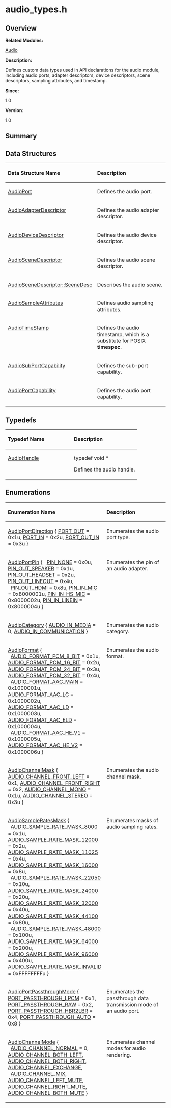 # audio\_types.h<a name="ZH-CN_TOPIC_0000001054479525"></a>

## **Overview**<a name="section605400256093524"></a>

**Related Modules:**

[Audio](Audio.md)

**Description:**

Defines custom data types used in API declarations for the audio module, including audio ports, adapter descriptors, device descriptors, scene descriptors, sampling attributes, and timestamp. 

**Since:**

1.0

**Version:**

1.0

## **Summary**<a name="section916116982093524"></a>

## Data Structures<a name="nested-classes"></a>

<a name="table245242866093524"></a>
<table><thead align="left"><tr id="row884252219093524"><th class="cellrowborder" valign="top" width="50%" id="mcps1.1.3.1.1"><p id="p534156986093524"><a name="p534156986093524"></a><a name="p534156986093524"></a>Data Structure Name</p>
</th>
<th class="cellrowborder" valign="top" width="50%" id="mcps1.1.3.1.2"><p id="p884842408093524"><a name="p884842408093524"></a><a name="p884842408093524"></a>Description</p>
</th>
</tr>
</thead>
<tbody><tr id="row668849220093524"><td class="cellrowborder" valign="top" width="50%" headers="mcps1.1.3.1.1 "><p id="p1298425671093524"><a name="p1298425671093524"></a><a name="p1298425671093524"></a><a href="AudioPort.md">AudioPort</a></p>
</td>
<td class="cellrowborder" valign="top" width="50%" headers="mcps1.1.3.1.2 "><p id="p1509511624093524"><a name="p1509511624093524"></a><a name="p1509511624093524"></a>Defines the audio port. </p>
</td>
</tr>
<tr id="row616831746093524"><td class="cellrowborder" valign="top" width="50%" headers="mcps1.1.3.1.1 "><p id="p1243944140093524"><a name="p1243944140093524"></a><a name="p1243944140093524"></a><a href="AudioAdapterDescriptor.md">AudioAdapterDescriptor</a></p>
</td>
<td class="cellrowborder" valign="top" width="50%" headers="mcps1.1.3.1.2 "><p id="p2013982052093524"><a name="p2013982052093524"></a><a name="p2013982052093524"></a>Defines the audio adapter descriptor. </p>
</td>
</tr>
<tr id="row1017315092093524"><td class="cellrowborder" valign="top" width="50%" headers="mcps1.1.3.1.1 "><p id="p1359605105093524"><a name="p1359605105093524"></a><a name="p1359605105093524"></a><a href="AudioDeviceDescriptor.md">AudioDeviceDescriptor</a></p>
</td>
<td class="cellrowborder" valign="top" width="50%" headers="mcps1.1.3.1.2 "><p id="p168357757093524"><a name="p168357757093524"></a><a name="p168357757093524"></a>Defines the audio device descriptor. </p>
</td>
</tr>
<tr id="row688649230093524"><td class="cellrowborder" valign="top" width="50%" headers="mcps1.1.3.1.1 "><p id="p1470457651093524"><a name="p1470457651093524"></a><a name="p1470457651093524"></a><a href="AudioSceneDescriptor.md">AudioSceneDescriptor</a></p>
</td>
<td class="cellrowborder" valign="top" width="50%" headers="mcps1.1.3.1.2 "><p id="p830210463093524"><a name="p830210463093524"></a><a name="p830210463093524"></a>Defines the audio scene descriptor. </p>
</td>
</tr>
<tr id="row775628523093524"><td class="cellrowborder" valign="top" width="50%" headers="mcps1.1.3.1.1 "><p id="p1375146699093524"><a name="p1375146699093524"></a><a name="p1375146699093524"></a><a href="AudioSceneDescriptor-SceneDesc.md">AudioSceneDescriptor::SceneDesc</a></p>
</td>
<td class="cellrowborder" valign="top" width="50%" headers="mcps1.1.3.1.2 "><p id="p1696306647093524"><a name="p1696306647093524"></a><a name="p1696306647093524"></a>Describes the audio scene. </p>
</td>
</tr>
<tr id="row1226254500093524"><td class="cellrowborder" valign="top" width="50%" headers="mcps1.1.3.1.1 "><p id="p1642582058093524"><a name="p1642582058093524"></a><a name="p1642582058093524"></a><a href="AudioSampleAttributes.md">AudioSampleAttributes</a></p>
</td>
<td class="cellrowborder" valign="top" width="50%" headers="mcps1.1.3.1.2 "><p id="p1880200162093524"><a name="p1880200162093524"></a><a name="p1880200162093524"></a>Defines audio sampling attributes. </p>
</td>
</tr>
<tr id="row316237419093524"><td class="cellrowborder" valign="top" width="50%" headers="mcps1.1.3.1.1 "><p id="p48911287093524"><a name="p48911287093524"></a><a name="p48911287093524"></a><a href="AudioTimeStamp.md">AudioTimeStamp</a></p>
</td>
<td class="cellrowborder" valign="top" width="50%" headers="mcps1.1.3.1.2 "><p id="p1073483774093524"><a name="p1073483774093524"></a><a name="p1073483774093524"></a>Defines the audio timestamp, which is a substitute for POSIX <strong id="b2015374507093524"><a name="b2015374507093524"></a><a name="b2015374507093524"></a>timespec</strong>. </p>
</td>
</tr>
<tr id="row144515819093524"><td class="cellrowborder" valign="top" width="50%" headers="mcps1.1.3.1.1 "><p id="p1827081215093524"><a name="p1827081215093524"></a><a name="p1827081215093524"></a><a href="AudioSubPortCapability.md">AudioSubPortCapability</a></p>
</td>
<td class="cellrowborder" valign="top" width="50%" headers="mcps1.1.3.1.2 "><p id="p19174568093524"><a name="p19174568093524"></a><a name="p19174568093524"></a>Defines the sub-port capability. </p>
</td>
</tr>
<tr id="row1060678656093524"><td class="cellrowborder" valign="top" width="50%" headers="mcps1.1.3.1.1 "><p id="p166700594093524"><a name="p166700594093524"></a><a name="p166700594093524"></a><a href="AudioPortCapability.md">AudioPortCapability</a></p>
</td>
<td class="cellrowborder" valign="top" width="50%" headers="mcps1.1.3.1.2 "><p id="p340098876093524"><a name="p340098876093524"></a><a name="p340098876093524"></a>Defines the audio port capability. </p>
</td>
</tr>
</tbody>
</table>

## Typedefs<a name="typedef-members"></a>

<a name="table789731458093524"></a>
<table><thead align="left"><tr id="row359722020093524"><th class="cellrowborder" valign="top" width="50%" id="mcps1.1.3.1.1"><p id="p1201203063093524"><a name="p1201203063093524"></a><a name="p1201203063093524"></a>Typedef Name</p>
</th>
<th class="cellrowborder" valign="top" width="50%" id="mcps1.1.3.1.2"><p id="p1821269277093524"><a name="p1821269277093524"></a><a name="p1821269277093524"></a>Description</p>
</th>
</tr>
</thead>
<tbody><tr id="row1621040464093524"><td class="cellrowborder" valign="top" width="50%" headers="mcps1.1.3.1.1 "><p id="p2133756191093524"><a name="p2133756191093524"></a><a name="p2133756191093524"></a><a href="Audio.md#ga18675ddb073465fdeac33a897f675d79">AudioHandle</a></p>
</td>
<td class="cellrowborder" valign="top" width="50%" headers="mcps1.1.3.1.2 "><p id="p738803497093524"><a name="p738803497093524"></a><a name="p738803497093524"></a> typedef void *&nbsp;</p>
<p id="p1529498232093524"><a name="p1529498232093524"></a><a name="p1529498232093524"></a>Defines the audio handle. </p>
</td>
</tr>
</tbody>
</table>

## Enumerations<a name="enum-members"></a>

<a name="table807757090093524"></a>
<table><thead align="left"><tr id="row1384618484093524"><th class="cellrowborder" valign="top" width="50%" id="mcps1.1.3.1.1"><p id="p58311905093524"><a name="p58311905093524"></a><a name="p58311905093524"></a>Enumeration Name</p>
</th>
<th class="cellrowborder" valign="top" width="50%" id="mcps1.1.3.1.2"><p id="p377300129093524"><a name="p377300129093524"></a><a name="p377300129093524"></a>Description</p>
</th>
</tr>
</thead>
<tbody><tr id="row111687130093524"><td class="cellrowborder" valign="top" width="50%" headers="mcps1.1.3.1.1 "><p id="p1475198540093524"><a name="p1475198540093524"></a><a name="p1475198540093524"></a><a href="Audio.md#ga68ff7140b15790debbac4bbc62f8e9f8">AudioPortDirection</a> { <a href="Audio.md#gga68ff7140b15790debbac4bbc62f8e9f8af54f110a0f64337d474989fbac06bc22">PORT_OUT</a> = 0x1u, <a href="Audio.md#gga68ff7140b15790debbac4bbc62f8e9f8a154a6db110515b7afde52d3a36d57846">PORT_IN</a> = 0x2u, <a href="Audio.md#gga68ff7140b15790debbac4bbc62f8e9f8a87e14fe9da9c332ba29185b9213d7bbf">PORT_OUT_IN</a> = 0x3u }</p>
</td>
<td class="cellrowborder" valign="top" width="50%" headers="mcps1.1.3.1.2 "><p id="p1320570935093524"><a name="p1320570935093524"></a><a name="p1320570935093524"></a>Enumerates the audio port type. </p>
</td>
</tr>
<tr id="row1450577459093524"><td class="cellrowborder" valign="top" width="50%" headers="mcps1.1.3.1.1 "><p id="p1921015196093524"><a name="p1921015196093524"></a><a name="p1921015196093524"></a><a href="Audio.md#gaa7114aeeccf3ac4f5f7e1d880bcfa835">AudioPortPin</a> { &nbsp;&nbsp;<a href="Audio.md#ggaa7114aeeccf3ac4f5f7e1d880bcfa835ad2f867652c04c17517db7731af03bf20">PIN_NONE</a> = 0x0u, <a href="Audio.md#ggaa7114aeeccf3ac4f5f7e1d880bcfa835ab1070439bab93e06446c21157771dd6f">PIN_OUT_SPEAKER</a> = 0x1u, <a href="Audio.md#ggaa7114aeeccf3ac4f5f7e1d880bcfa835a271013721c8840cc2700c19b3ff8d0a6">PIN_OUT_HEADSET</a> = 0x2u, <a href="Audio.md#ggaa7114aeeccf3ac4f5f7e1d880bcfa835a411e9037214c75d22c9080505cf9cae6">PIN_OUT_LINEOUT</a> = 0x4u, &nbsp;&nbsp;<a href="Audio.md#ggaa7114aeeccf3ac4f5f7e1d880bcfa835ab4aaa2ec71ec77480f60743cd79340b9">PIN_OUT_HDMI</a> = 0x8u, <a href="Audio.md#ggaa7114aeeccf3ac4f5f7e1d880bcfa835a336001f5685d9c206b1251714553b485">PIN_IN_MIC</a> = 0x8000001u, <a href="Audio.md#ggaa7114aeeccf3ac4f5f7e1d880bcfa835aaeca21ac0a7b249905d1cea5b683f574">PIN_IN_HS_MIC</a> = 0x8000002u, <a href="Audio.md#ggaa7114aeeccf3ac4f5f7e1d880bcfa835a5146add03ff98f06648567bb0e02a477">PIN_IN_LINEIN</a> = 0x8000004u }</p>
</td>
<td class="cellrowborder" valign="top" width="50%" headers="mcps1.1.3.1.2 "><p id="p773227294093524"><a name="p773227294093524"></a><a name="p773227294093524"></a>Enumerates the pin of an audio adapter. </p>
</td>
</tr>
<tr id="row2020132381093524"><td class="cellrowborder" valign="top" width="50%" headers="mcps1.1.3.1.1 "><p id="p1056989366093524"><a name="p1056989366093524"></a><a name="p1056989366093524"></a><a href="Audio.md#gaf210d41d152890f3aaf2aaac99bd28d5">AudioCategory</a> { <a href="Audio.md#ggaf210d41d152890f3aaf2aaac99bd28d5a6ac6cfd90dcc34de100c1cecb3df44c3">AUDIO_IN_MEDIA</a> = 0, <a href="Audio.md#ggaf210d41d152890f3aaf2aaac99bd28d5a474576c773934a0df994bad4cf781b41">AUDIO_IN_COMMUNICATION</a> }</p>
</td>
<td class="cellrowborder" valign="top" width="50%" headers="mcps1.1.3.1.2 "><p id="p2021363684093524"><a name="p2021363684093524"></a><a name="p2021363684093524"></a>Enumerates the audio category. </p>
</td>
</tr>
<tr id="row1148790385093524"><td class="cellrowborder" valign="top" width="50%" headers="mcps1.1.3.1.1 "><p id="p1231297798093524"><a name="p1231297798093524"></a><a name="p1231297798093524"></a><a href="Audio.md#ga98d5d077cca088ddf77314871474fe59">AudioFormat</a> { &nbsp;&nbsp;<a href="Audio.md#gga98d5d077cca088ddf77314871474fe59a321cc2160af35aa86b8ee55f231ef1e6">AUDIO_FORMAT_PCM_8_BIT</a> = 0x1u, <a href="Audio.md#gga98d5d077cca088ddf77314871474fe59ae188cf87c8f2e6218c74b3b2385068e6">AUDIO_FORMAT_PCM_16_BIT</a> = 0x2u, <a href="Audio.md#gga98d5d077cca088ddf77314871474fe59a21eb864e2117df577dcd90ad81da3b14">AUDIO_FORMAT_PCM_24_BIT</a> = 0x3u, <a href="Audio.md#gga98d5d077cca088ddf77314871474fe59adf7a0bf1f3dd15c9c43fac07c0c6ea26">AUDIO_FORMAT_PCM_32_BIT</a> = 0x4u, &nbsp;&nbsp;<a href="Audio.md#gga98d5d077cca088ddf77314871474fe59a5a781e6f8b145066ae7fb2c310804bab">AUDIO_FORMAT_AAC_MAIN</a> = 0x1000001u, <a href="Audio.md#gga98d5d077cca088ddf77314871474fe59a3d4bc5d534d0452635455ed8d2cade57">AUDIO_FORMAT_AAC_LC</a> = 0x1000002u, <a href="Audio.md#gga98d5d077cca088ddf77314871474fe59ad4baf87ff9f4684c03483c572052b700">AUDIO_FORMAT_AAC_LD</a> = 0x1000003u, <a href="Audio.md#gga98d5d077cca088ddf77314871474fe59a4b8d42988fecf03e2bf73c4395501852">AUDIO_FORMAT_AAC_ELD</a> = 0x1000004u, &nbsp;&nbsp;<a href="Audio.md#gga98d5d077cca088ddf77314871474fe59abaddb86f122d3185de9407dbc673bf0e">AUDIO_FORMAT_AAC_HE_V1</a> = 0x1000005u, <a href="Audio.md#gga98d5d077cca088ddf77314871474fe59ab610e0121e0b5076b3f78831e3c237fd">AUDIO_FORMAT_AAC_HE_V2</a> = 0x1000006u }</p>
</td>
<td class="cellrowborder" valign="top" width="50%" headers="mcps1.1.3.1.2 "><p id="p622735356093524"><a name="p622735356093524"></a><a name="p622735356093524"></a>Enumerates the audio format. </p>
</td>
</tr>
<tr id="row1728955489093524"><td class="cellrowborder" valign="top" width="50%" headers="mcps1.1.3.1.1 "><p id="p1184532925093524"><a name="p1184532925093524"></a><a name="p1184532925093524"></a><a href="Audio.md#ga137eb03027d5947ea294b32f5095b83c">AudioChannelMask</a> { <a href="Audio.md#gga137eb03027d5947ea294b32f5095b83ca0419483310bfc5abe46a0c586070ed18">AUDIO_CHANNEL_FRONT_LEFT</a> = 0x1, <a href="Audio.md#gga137eb03027d5947ea294b32f5095b83ca05525a25c5912eda05e9a8786a743a75">AUDIO_CHANNEL_FRONT_RIGHT</a> = 0x2, <a href="Audio.md#gga137eb03027d5947ea294b32f5095b83ca0479e1cd2137cbbad68efae1d2b2c9a9">AUDIO_CHANNEL_MONO</a> = 0x1u, <a href="Audio.md#gga137eb03027d5947ea294b32f5095b83ca70f2212ea5439c13f7fcba3e30b15c1a">AUDIO_CHANNEL_STEREO</a> = 0x3u }</p>
</td>
<td class="cellrowborder" valign="top" width="50%" headers="mcps1.1.3.1.2 "><p id="p1151122010093524"><a name="p1151122010093524"></a><a name="p1151122010093524"></a>Enumerates the audio channel mask. </p>
</td>
</tr>
<tr id="row222511785093524"><td class="cellrowborder" valign="top" width="50%" headers="mcps1.1.3.1.1 "><p id="p1026738021093524"><a name="p1026738021093524"></a><a name="p1026738021093524"></a><a href="Audio.md#ga7053fcaa56d1dc47d2fcd83ee131fe4c">AudioSampleRatesMask</a> { &nbsp;&nbsp;<a href="Audio.md#gga7053fcaa56d1dc47d2fcd83ee131fe4ca046a26906a4df81bfc38c583ba3606e9">AUDIO_SAMPLE_RATE_MASK_8000</a> = 0x1u, <a href="Audio.md#gga7053fcaa56d1dc47d2fcd83ee131fe4caf1f34aa763f2bf6d5f43178f2d335d10">AUDIO_SAMPLE_RATE_MASK_12000</a> = 0x2u, <a href="Audio.md#gga7053fcaa56d1dc47d2fcd83ee131fe4ca5f13b000ef455b858506fc90d17e2dd7">AUDIO_SAMPLE_RATE_MASK_11025</a> = 0x4u, <a href="Audio.md#gga7053fcaa56d1dc47d2fcd83ee131fe4ca3102248493467e00d16c2cf1971635a7">AUDIO_SAMPLE_RATE_MASK_16000</a> = 0x8u, &nbsp;&nbsp;<a href="Audio.md#gga7053fcaa56d1dc47d2fcd83ee131fe4cae7cfb2244a15cd133373cfa5e96ec82e">AUDIO_SAMPLE_RATE_MASK_22050</a> = 0x10u, <a href="Audio.md#gga7053fcaa56d1dc47d2fcd83ee131fe4cacce4defc0cf23abfe52d399b4aa68fdf">AUDIO_SAMPLE_RATE_MASK_24000</a> = 0x20u, <a href="Audio.md#gga7053fcaa56d1dc47d2fcd83ee131fe4ca5594285d8ef3897e9f29a15e0795b814">AUDIO_SAMPLE_RATE_MASK_32000</a> = 0x40u, <a href="Audio.md#gga7053fcaa56d1dc47d2fcd83ee131fe4ca52345265822f55a62b2e038438daf37e">AUDIO_SAMPLE_RATE_MASK_44100</a> = 0x80u, &nbsp;&nbsp;<a href="Audio.md#gga7053fcaa56d1dc47d2fcd83ee131fe4caa52c49624fecf6d9f1d075d0d3ad0bbf">AUDIO_SAMPLE_RATE_MASK_48000</a> = 0x100u, <a href="Audio.md#gga7053fcaa56d1dc47d2fcd83ee131fe4caf111a8b9762ec169361a106ba7efdb0f">AUDIO_SAMPLE_RATE_MASK_64000</a> = 0x200u, <a href="Audio.md#gga7053fcaa56d1dc47d2fcd83ee131fe4caa9e4deb07b2a7c32e5a19b8c81d9fd0d">AUDIO_SAMPLE_RATE_MASK_96000</a> = 0x400u, <a href="Audio.md#gga7053fcaa56d1dc47d2fcd83ee131fe4ca41f8d22ab95c84d0acb3d0c78679274c">AUDIO_SAMPLE_RATE_MASK_INVALID</a> = 0xFFFFFFFFu }</p>
</td>
<td class="cellrowborder" valign="top" width="50%" headers="mcps1.1.3.1.2 "><p id="p1253951404093524"><a name="p1253951404093524"></a><a name="p1253951404093524"></a>Enumerates masks of audio sampling rates. </p>
</td>
</tr>
<tr id="row1736883818093524"><td class="cellrowborder" valign="top" width="50%" headers="mcps1.1.3.1.1 "><p id="p1578455188093524"><a name="p1578455188093524"></a><a name="p1578455188093524"></a><a href="Audio.md#ga186d2d4f9a2ecacb80cd2cce2bd26f0e">AudioPortPassthroughMode</a> { <a href="Audio.md#gga186d2d4f9a2ecacb80cd2cce2bd26f0ea48da60ec7958d35e8884e67cc32cb465">PORT_PASSTHROUGH_LPCM</a> = 0x1, <a href="Audio.md#gga186d2d4f9a2ecacb80cd2cce2bd26f0eaf44936c424fbadafda9e1a12829b291f">PORT_PASSTHROUGH_RAW</a> = 0x2, <a href="Audio.md#gga186d2d4f9a2ecacb80cd2cce2bd26f0eada09d902428d269446b94c2b7e9eb95e">PORT_PASSTHROUGH_HBR2LBR</a> = 0x4, <a href="Audio.md#gga186d2d4f9a2ecacb80cd2cce2bd26f0ea6fd7a77031d807247e159c3deec07e11">PORT_PASSTHROUGH_AUTO</a> = 0x8 }</p>
</td>
<td class="cellrowborder" valign="top" width="50%" headers="mcps1.1.3.1.2 "><p id="p727545908093524"><a name="p727545908093524"></a><a name="p727545908093524"></a>Enumerates the passthrough data transmission mode of an audio port. </p>
</td>
</tr>
<tr id="row1048303202093524"><td class="cellrowborder" valign="top" width="50%" headers="mcps1.1.3.1.1 "><p id="p767162504093524"><a name="p767162504093524"></a><a name="p767162504093524"></a><a href="Audio.md#ga78aab1fafb9657451804e42b42897123">AudioChannelMode</a> { &nbsp;&nbsp;<a href="Audio.md#gga78aab1fafb9657451804e42b42897123aa97ec21f6627e1dfd4854b5b470cdfba">AUDIO_CHANNEL_NORMAL</a> = 0, <a href="Audio.md#gga78aab1fafb9657451804e42b42897123a47fd61e4531acb6b5cc058ac26af5d51">AUDIO_CHANNEL_BOTH_LEFT</a>, <a href="Audio.md#gga78aab1fafb9657451804e42b42897123a3341b11cad1d47bda2b4a2be60dda023">AUDIO_CHANNEL_BOTH_RIGHT</a>, <a href="Audio.md#gga78aab1fafb9657451804e42b42897123a3f2e41939cc24c51213d8730c32e74e9">AUDIO_CHANNEL_EXCHANGE</a>, &nbsp;&nbsp;<a href="Audio.md#gga78aab1fafb9657451804e42b42897123a2c1537bccd5c2a05d1c515e58ec4481e">AUDIO_CHANNEL_MIX</a>, <a href="Audio.md#gga78aab1fafb9657451804e42b42897123a485c0423ce07fbb7f844a387ed9bb546">AUDIO_CHANNEL_LEFT_MUTE</a>, <a href="Audio.md#gga78aab1fafb9657451804e42b42897123a0878cdf6f3e0d9ae9ae1f61b7f74257e">AUDIO_CHANNEL_RIGHT_MUTE</a>, <a href="Audio.md#gga78aab1fafb9657451804e42b42897123a22540143eb96abf8176e73c19fc0d8e5">AUDIO_CHANNEL_BOTH_MUTE</a> }</p>
</td>
<td class="cellrowborder" valign="top" width="50%" headers="mcps1.1.3.1.2 "><p id="p1721583568093524"><a name="p1721583568093524"></a><a name="p1721583568093524"></a>Enumerates channel modes for audio rendering. </p>
</td>
</tr>
</tbody>
</table>

